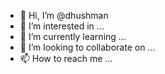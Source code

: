 - 👋 Hi, I’m @dhushman
- 👀 I’m interested in ...
- 🌱 I’m currently learning ...
- 💞️ I’m looking to collaborate on ...
- 📫 How to reach me ...

<!---
dhushman/dhushman is a ✨ special ✨ repository because its `README.md` (this file) appears on your GitHub profile.
You can click the Preview link to take a look at your changes.
--->
